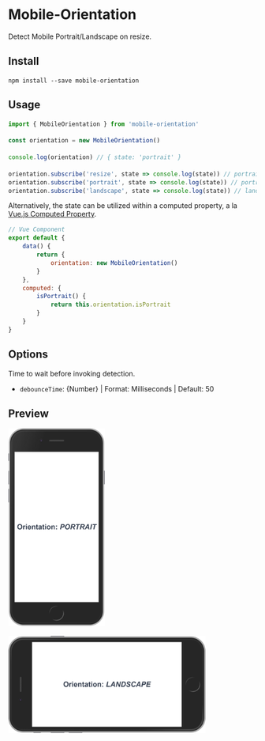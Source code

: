 # Mobile-Orientation
Detect Mobile Portrait/Landscape on resize.
## Install
```
npm install --save mobile-orientation
```
## Usage
```js
import { MobileOrientation } from 'mobile-orientation'

const orientation = new MobileOrientation()

console.log(orientation) // { state: 'portrait' }

orientation.subscribe('resize', state => console.log(state)) // portrait or landscape
orientation.subscribe('portrait', state => console.log(state)) // portrait
orientation.subscribe('landscape', state => console.log(state)) // landscape
```
Alternatively, the state can be utilized within a computed property, a la [Vue.js Computed Property](https://vuejs.org/v2/guide/computed.html).
```js
// Vue Component
export default {
    data() {
        return {
            orientation: new MobileOrientation()
        }
    },
    computed: {
        isPortrait() {
            return this.orientation.isPortrait
        }
    }
}
```
## Options
Time to wait before invoking detection.
* `debounceTime`: {Number} | Format: Milliseconds | Default: 50

## Preview
<img src="portrait.png" height="400" alt="portrait">
<br><br>
<img src="landscape.png" width="400" alt="landscape">